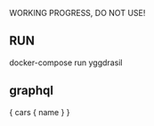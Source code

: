 WORKING PROGRESS, DO NOT USE!

## RUN
docker-compose run yggdrasil

## graphql
{
  cars {
    name
  }
}